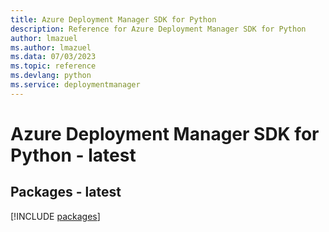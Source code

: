 ```yaml
---
title: Azure Deployment Manager SDK for Python
description: Reference for Azure Deployment Manager SDK for Python
author: lmazuel
ms.author: lmazuel
ms.data: 07/03/2023
ms.topic: reference
ms.devlang: python
ms.service: deploymentmanager
---
```

# Azure Deployment Manager SDK for Python - latest
## Packages - latest
[!INCLUDE [packages](deployment-manager-index.md)]